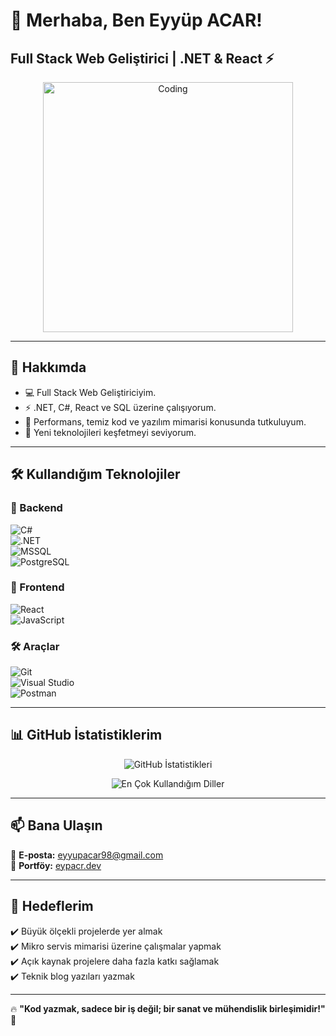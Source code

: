 # 🚀 Merhaba, Ben Eyyüp ACAR!

## Full Stack Web Geliştirici | .NET & React ⚡

<p align="center">
  <img src="https://media.giphy.com/media/qgQUggAC3Pfv687qPC/giphy.gif" alt="Coding" width="400"/>
</p>

---

## 🌟 Hakkımda  
- 💻 Full Stack Web Geliştiriciyim.  
- ⚡ .NET, C#, React ve SQL üzerine çalışıyorum.  
- 🎯 Performans, temiz kod ve yazılım mimarisi konusunda tutkuluyum.  
- 🚀 Yeni teknolojileri keşfetmeyi seviyorum.  

---

## 🛠️ Kullandığım Teknolojiler  

### 🎯 Backend
![C#](https://img.shields.io/badge/-C%23-239120?style=flat-square&logo=c-sharp&logoColor=white)  
![.NET](https://img.shields.io/badge/-.NET-512BD4?style=flat-square&logo=dotnet&logoColor=white)  
![MSSQL](https://img.shields.io/badge/-MSSQL-CC2927?style=flat-square&logo=microsoft-sql-server&logoColor=white)  
![PostgreSQL](https://img.shields.io/badge/-PostgreSQL-336791?style=flat-square&logo=postgresql&logoColor=white)  

### 🎨 Frontend  
![React](https://img.shields.io/badge/-React-61DAFB?style=flat-square&logo=react&logoColor=black)  
![JavaScript](https://img.shields.io/badge/-JavaScript-F7DF1E?style=flat-square&logo=javascript&logoColor=black)  

### 🛠 Araçlar  
![Git](https://img.shields.io/badge/-Git-F05032?style=flat-square&logo=git&logoColor=white)  
![Visual Studio](https://img.shields.io/badge/-Visual%20Studio-5C2D91?style=flat-square&logo=visual-studio&logoColor=white)  
![Postman](https://img.shields.io/badge/-Postman-FF6C37?style=flat-square&logo=postman&logoColor=white)  

---

## 📊 GitHub İstatistiklerim  
<p align="center">
  <img src="https://github-readme-stats.vercel.app/api?username=eypacr&show_icons=true&locale=tr&theme=radical" alt="GitHub İstatistikleri" />
</p>

<p align="center">
  <img src="https://github-readme-stats.vercel.app/api/top-langs/?username=eypacr&layout=compact&theme=radical" alt="En Çok Kullandığım Diller" />
</p>

---

## 📫 Bana Ulaşın  
📩 **E-posta:** [eyyupacar98@gmail.com](mailto:eyyupacar98@gmail.com)  
📌 **Portföy:** [eypacr.dev](https://eypacr.dev)  

---

## 🎯 Hedeflerim  

✔️ Büyük ölçekli projelerde yer almak  
✔️ Mikro servis mimarisi üzerine çalışmalar yapmak  
✔️ Açık kaynak projelere daha fazla katkı sağlamak  
✔️ Teknik blog yazıları yazmak  

---

🔥 **"Kod yazmak, sadece bir iş değil; bir sanat ve mühendislik birleşimidir!"** 🚀
